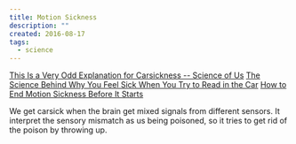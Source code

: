 ```yaml
---
title: Motion Sickness
description: ""
created: 2016-08-17
tags:
  - science
---
```


[This Is a Very Odd Explanation for Carsickness -- Science of Us](http://nymag.com/scienceofus/2016/08/a-very-weird-explanation-for-car-sickness.html)
[The Science Behind Why You Feel Sick When You Try to Read in the Car](http://lifehacker.com/the-science-behind-why-you-feel-sick-when-you-try-to-re-1785228181)
[How to End Motion Sickness Before It Starts](http://lifehacker.com/how-to-end-motion-sickness-before-it-starts-1716496751)

We get carsick when the brain get mixed signals from different sensors.
It interpret the sensory mismatch as us being poisoned, so it tries to get rid of the poison by throwing up.
